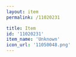 ```yaml
---
layout: item
permalink: /11020231

title: Item
id: '11020231'
item_name: 'Unknown'
icon_url: '11050048.png'
---
```

